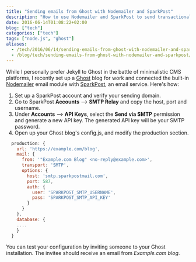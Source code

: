 ```yaml
---
title: "Sending emails from Ghost with Nodemailer and SparkPost"
description: "How to use Nodemailer and SparkPost to send transactional emails from the Ghost blogging platform"
date: 2016-06-14T01:08:22+02:00
blog: ["tech"]
categories: ["tech"]
tags: ["node.js", "ghost"]
aliases:
  - /tech/2016/06/14/sending-emails-from-ghost-with-nodemailer-and-sparkpost/
  - /blog/tech/sending-emails-from-ghost-with-nodemailer-and-sparkpost/
---
```


While I personally prefer Jekyll to Ghost in the battle of minimalistic CMS platforms, I recently set up a [Ghost](https://ghost.org/) blog for work and connected the built-in [Nodemailer](https://github.com/nodemailer/nodemailer) email module with [SparkPost](https://www.sparkpost.com), an email service. Here's how:

1. Set up a SparkPost account and verify your sending domain.
2. Go to SparkPost **Accounts** --> **SMTP Relay** and copy the host, port and username.
3. Under **Accounts** --> **API Keys**, select the **Send via SMTP** permission and generate a new API key. The generated API key will be your SMTP password.
4. Open up your Ghost blog's config.js, and modify the production section.

```javascript
  production: {
    url: 'https://example.com/blog',
    mail: {
      from: '"Example.com Blog" <no-reply@example.com>',
      transport: 'SMTP',
      options: {
        host: 'smtp.sparkpostmail.com',
        port: 587,
        auth: {
          user: 'SPARKPOST_SMTP_USERNAME',
          pass: 'SPARKPOST_SMTP_API_KEY'
        }
      }
    },
    database: {
    ....
    }
  }
```

You can test your configuration by inviting someone to your Ghost installation. The invitee should receive an email from *Example.com blog*.
